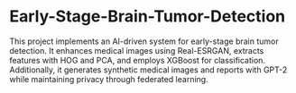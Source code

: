 # Early-Stage-Brain-Tumor-Detection
This project implements an AI-driven system for early-stage brain tumor detection. It enhances medical images using Real-ESRGAN, extracts features with HOG and PCA, and employs XGBoost for classification. Additionally, it generates synthetic medical images and reports with GPT-2 while maintaining privacy through federated learning.
